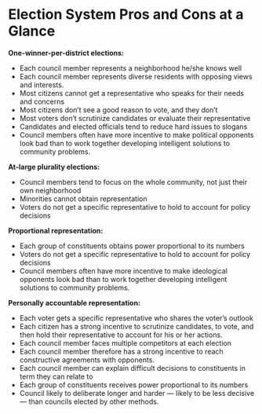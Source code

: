 # Election System Pros and Cons at a Glance

**One-winner-per-district elections:**

  * Each council member represents a neighborhood he/she knows well
  * Each council member represents diverse residents with opposing views and interests.
  * Most citizens cannot get a representative who speaks for their needs and concerns
  * Most citizens don’t see a good reason to vote, and they don’t
  * Most voters don’t scrutinize candidates or evaluate their representative
  * Candidates and elected officials tend to reduce hard issues to slogans
  * Council members often have more incentive to make political opponents look bad than to work together developing intelligent solutions to community problems.

**At-large plurality elections:**

  * Council members tend to focus on the whole community, not just their own neighborhood
  * Minorities cannot obtain representation
  * Voters do not get a specific representative to hold to account for policy decisions

**Proportional representation:**

  * Each group of constituents obtains power proportional to its numbers
  * Voters do not get a specific representative to hold to account for policy decisions
  * Council members often have more incentive to make ideological opponents look bad than to work together developing intelligent solutions to community problems.

**Personally accountable representation:**

  * Each voter gets a specific representative who shares the voter’s outlook
  * Each citizen has a strong incentive to scrutinize candidates, to vote, and then hold their representative to account for his or her actions.
  * Each council member faces multiple competitors at each election
  * Each council member therefore has a strong incentive to reach constructive agreements with opponents.
  * Each council member can explain difficult decisions to constituents in term they can relate to
  * Each group of constituents receives power proportional to its numbers
  * Council likely to deliberate longer and harder — likely to be less decisive — than councils elected by other methods.